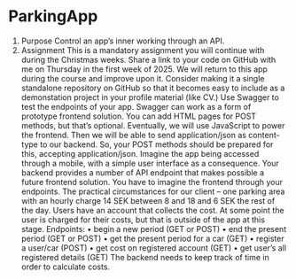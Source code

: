 # ParkingApp
1. Purpose
Control an app’s inner working through an API.
2. Assignment
This is a mandatory assignment you will continue with during the
Christmas weeks. Share a link to your code on GitHub with me on Thursday
in the first week of 2025.
We will return to this app during the course and improve upon it. Consider
making it a single standalone repository on GitHub so that it becomes easy
to include as a demonstation project in your profile material (like CV.)
Use Swagger to test the endpoints of your app. Swagger can work as a
form of prototype frontend solution. You can add HTML pages for POST
methods, but that’s optional. Eventually, we will use JavaScript to power
the frontend. Then we will be able to send application/json as content-type
to our backend. So, your POST methods should be prepared for this,
accepting application/json.
Imagine the app being accessed through a mobile, with a simple user
interface as a consequence. Your backend provides a number of API
endpoint that makes possible a future frontend solution. You have to
imagine the frontend through your endpoints.
The practical circumstances for our client – one parking area with an hourly
charge 14 SEK between 8 and 18 and 6 SEK the rest of the day. Users have
an account that collects the cost. At some point the user is charged for
their costs, but that is outside of the app at this stage.
Endpoints:
• begin a new period (GET or POST)
• end the present period (GET or POST)
• get the present period for a car (GET)
• register a user/car (POST)
• get cost on registered account (GET)
• get user’s all registered details (GET)
The backend needs to keep track of time in order to calculate costs.

